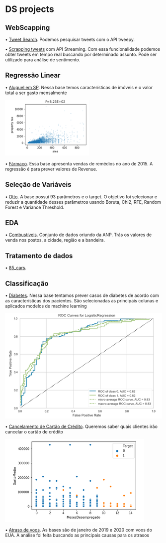 # DS projects

## WebScapping

•	[Tweet Search](https://nbviewer.jupyter.org/github/BrunoPTeruya/Projetos-Data-Science/blob/master/Pesquisando%20Tweets.ipynb). Podemos pesquisar tweets com o API tweepy.

•	[Scrapping tweets](https://nbviewer.jupyter.org/github/BrunoPTeruya/Projetos-Data-Science/blob/master/Tweets%20em%20streaming.ipynb) com API Streaming. Com essa funcionalidade podemos obter tweets em tempo real buscando por determinado assunto. Pode ser utilizado para análise de sentimento.

## Regressão Linear

•	[Aluguel em SP](https://nbviewer.jupyter.org/github/BrunoPTeruya/Portfolio/blob/master/Aluguel%20em%20SP.ipynb). Nessa base temos características de imóveis e o valor total a ser gasto mensalmente

![](Images/area.PNG)

•	[Fármaco](https://nbviewer.jupyter.org/github/BrunoPTeruya/Projetos-Data-Science/blob/master/Pharma.ipynb). Essa base apresenta vendas de remédios no ano de 2015. A regressão é para prever valores de Revenue.

## Seleção de Variáveis

•	[Otto](https://nbviewer.jupyter.org/github/BrunoPTeruya/Projetos-Data-Science/blob/master/Otto.ipynb). A base possui 93 parâmetros e o target. O objetivo foi selecionar e reduzir a quantidade desses parâmetros usando Boruta, Chi2, RFE, Random Forest e Variance Threshold.

## EDA

•	[Combustíveis](https://nbviewer.jupyter.org/github/BrunoPTeruya/Projetos-Data-Science/blob/master/Pre%C3%A7os%20de%20combust%C3%ADveis.ipynb). Conjunto de dados oriundo da ANP. Trás os valores de venda nos postos, a cidade, região e a bandeira.

## Tratamento de dados

•	[85_cars](https://nbviewer.jupyter.org/github/BrunoPTeruya/Projetos-Data-Science/blob/master/Cars.ipynb). 

## Classificação

•	[Diabetes](https://nbviewer.jupyter.org/github/BrunoPTeruya/Portfolio/blob/master/Diabetes%20Pima.ipynb). Nessa base tentamos prever casos de diabetes de acordo com as características dos pacientes. São selecionadas as principais colunas e aplicados modelos de machine learning

![](Images/Capturar.PNG)

•	[Cancelamento de Cartão de Crédito](https://nbviewer.jupyter.org/github/BrunoPTeruya/Portfolio/blob/master/Cancelamento%20de%20Cart%C3%A3o%20de%20Cr%C3%A9dito.ipynb). Queremos saber quais clientes irão cancelar o cartão de crédito

![](Images/meses%20desenpregado.PNG)

• [Atraso de voos](https://nbviewer.jupyter.org/github/BrunoPTeruya/Portfolio/blob/master/Voos_Bruno_Teruya.ipynb). As bases são de janeiro de 2019 e 2020 com voos do EUA. A análise foi feita buscando as principais causas para os atrasos
